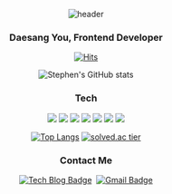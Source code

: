 <div align=center>

![header](https://capsule-render.vercel.app/api?&color=F5DF4D&fontColor=00000&type=rect&text=Stephen&animation=twinkling)


### Daesang You, Frontend Developer

[![Hits](https://hits.seeyoufarm.com/api/count/incr/badge.svg?url=https%3A%2F%2Fgithub.com%2Feotkd4791%2Fhit-counter&count_bg=%23E90A0A&title_bg=%23292727&icon=codeigniter.svg&icon_color=%23BE0E0E&title=hits&edge_flat=false)](https://hits.seeyoufarm.com)

![Stephen's GitHub stats](https://github-readme-stats.vercel.app/api?username=eotkd4791&show_icons=true&theme=graywhite)

</div>



<div align=center>

### Tech

![](https://img.shields.io/badge/HTML-E34F26?style=&logo=HTML5&logoColor=white)&nbsp;![](https://img.shields.io/badge/CSS-1572B6?style=&logo=CSS3&logoColor=white)&nbsp;![](https://img.shields.io/badge/SCSS-CC6699?style=&logo=SaSS&logoColor=white)&nbsp;![](https://img.shields.io/badge/JavaScript-F7DF1E?style=&logo=JAVASCRIPT&logoColor=black)&nbsp;![](https://img.shields.io/badge/Vue.js-4FC08D?style=&logo=Vue.js&logoColor=white)&nbsp;![](https://img.shields.io/badge/React.js-61DAFB?style=&logo=React&logoColor=white)&nbsp;![](https://img.shields.io/badge/Redux-764ABC?style=&logo=Redux&logoColor=white)

</div>

<div align=center>

[![Top Langs](https://github-readme-stats.vercel.app/api/top-langs/?username=eotkd4791&layout=compact)](https://github.com/anuraghazra/github-readme-stats)
[![solved.ac tier](http://mazassumnida.wtf/api/generate_badge?boj=eotkd4791)](https://solved.ac/eotkd4791)

</div>

<div align=center>

### Contact Me


[![Tech Blog Badge](http://img.shields.io/badge/-Tech%20blog-black?style=flat-square&logo=github&link=https://zzsza.github.io/)](https://eotkd4791.github.io/) &nbsp;[![Gmail Badge](https://img.shields.io/badge/Gmail-d14836?style=flat-square&logo=Gmail&logoColor=white&link=mailto:eotkd4791@gmail.com)](mailto:eotkd4791@gmail.com)


</div>
